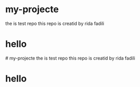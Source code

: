 # my-projecte
the is test repo
this repo is creatid by rida fadili
<h1>hello</h2>
# my-projecte
the is test repo
this repo is creatid by rida fadili
<h1>hello</h2>
